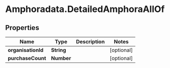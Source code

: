 # Amphoradata.DetailedAmphoraAllOf

## Properties

Name | Type | Description | Notes
------------ | ------------- | ------------- | -------------
**organisationId** | **String** |  | [optional] 
**purchaseCount** | **Number** |  | [optional] 



